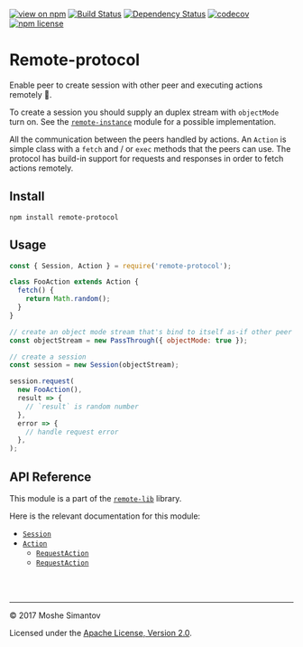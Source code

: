 [![view on npm](http://img.shields.io/npm/v/remote-protocol.svg)](https://www.npmjs.org/package/remote-protocol)
[![Build Status](https://travis-ci.org/remotelib/remote-lib.svg?branch=master)](https://travis-ci.org/remotelib/remote-lib)
[![Dependency Status](https://david-dm.org/remotelib/remote-lib.svg?path=packages/remote-protocol)](https://david-dm.org/remotelib/remote-lib?path=packages/remote-protocol)
[![codecov](https://codecov.io/gh/remotelib/remote-lib/branch/master/graph/badge.svg)](https://codecov.io/gh/remotelib/remote-lib)
[![npm license](https://img.shields.io/npm/l/remote-protocol.svg)](LICENSE)

# Remote-protocol
Enable peer to create session with other peer and executing actions remotely 💫. 

To create a session you should supply an duplex stream with `objectMode` turn on. See the 
[`remote-instance`](https://www.npmjs.org/package/remote-instance) module for a possible 
implementation.

All the communication between the peers handled by actions. An `Action` is simple class with a 
`fetch` and / or `exec` methods that the peers can use. The protocol has build-in support for 
requests and responses in order to fetch actions remotely.

## Install
```
npm install remote-protocol
```

## Usage
```js
const { Session, Action } = require('remote-protocol');

class FooAction extends Action {
  fetch() {
    return Math.random();
  }
}

// create an object mode stream that's bind to itself as-if other peer send the object
const objectStream = new PassThrough({ objectMode: true });

// create a session
const session = new Session(objectStream);

session.request(
  new FooAction(),
  result => {
    // `result` is random number
  },
  error => {
    // handle request error
  },
);
```  

## API Reference

This module is a part of the [`remote-lib`](https://github.com/remotelib/remote-lib) library.

Here is the relevant documentation for this module:

- [`Session`](https://remotelib.github.io/remote-lib/class/packages/remote-protocol/src/Session.js~Session.html)
- [`Action`](https://remotelib.github.io/remote-lib/class/packages/remote-protocol/src/actions/Action.js~Action.html)
  - [`RequestAction`](https://remotelib.github.io/remote-lib/class/packages/remote-protocol/src/actions/RequestAction.js~RequestAction.html)
  - [`RequestAction`](https://remotelib.github.io/remote-lib/class/packages/remote-protocol/src/actions/ResponseAction.js~ResponseAction.html)


<br />
<br />

* * *

&copy; 2017 Moshe Simantov

Licensed under the [Apache License, Version 2.0](LICENSE).
